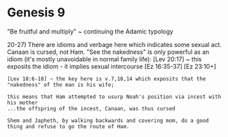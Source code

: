 # Genesis 9

"Be fruitful and multiply" ~ continuing the Adamic typology


20-27) There are idioms and verbage here which indicates some sexual act.
Canaan is cursed, not Ham.
"See the nakedness" is only powerful as an idiom (it's mostly unavoidable in normal family life):
	[Lev 20:17] ~ this exposits the idiom - it implies sexual intercourse
	[Ez 16:35-37]
	[Ez 23:10+]

	[Lev 18:6-18] ~ the key here is v.7,10,14 which exposits that the "nakedness" of the man is his wife;

	this means that Ham attempted to usurp Noah's position via incest with his mother
	...the offspring of the incest, Canaan, was thus cursed

	Shem and Japheth, by walking backwards and covering mom, do a good thing and refuse to go the route of Ham.
